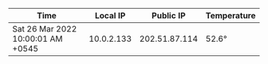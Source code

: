 | Time     | Local IP | Public IP | Temperature |
| ----------- | ----------- | ----------- | ----------- |
| Sat 26 Mar 2022 10:00:01 AM +0545      | 10.0.2.133     | 202.51.87.114  | 52.6° |
